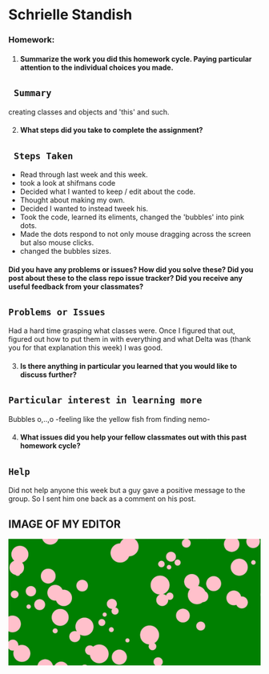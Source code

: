# Schrielle Standish



### Homework:

1. #### Summarize the work you did this homework cycle. Paying particular attention to the individual choices you made.

## ` Summary`

creating classes and objects and 'this' and such.


2. #### What steps did you take to complete the assignment?

## ` Steps Taken`

- Read through last week and this week.
- took a look at shifmans code
- Decided what I wanted to keep / edit about the code.
- Thought about making my own.
- Decided I wanted to instead tweek his.
- Took the code, learned its eliments, changed the 'bubbles' into pink dots.
- Made the dots respond to not only mouse dragging across the screen but also
  mouse clicks.
- changed the bubbles sizes.
#### Did you have any problems or issues? How did you solve these? Did you post about these to the class repo issue tracker? Did you receive any useful feedback from your classmates?

## `Problems or Issues`

Had a hard time grasping what classes were. Once I figured that out, figured out how to put them in with everything and what Delta was (thank you for that explanation this week) I was good.

3. #### Is there anything in particular you learned that you would like to discuss further?

## `Particular interest in learning more`

Bubbles o,..,o -feeling like the yellow fish from finding nemo-

4. #### What issues did you help your fellow classmates out with this past homework cycle?


## `Help`
Did not help anyone this week but a guy gave a positive message to the group.
So I sent him one back as a comment on his post.

##  IMAGE OF MY EDITOR
![Image of my editor](bubbles.jpg)
